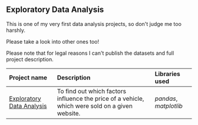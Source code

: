 ## Exploratory Data Analysis



This is one of my very first data analysis projects, so don't judge me too harshly. 

Please take a look into other ones too! 

Please note that for legal reasons I can't publish the datasets and full project description. 

| Project name | Description | Libraries used | 
| :---------------------- | :---------------------- | :---------------------- |
| [Exploratory Data Analysis](https://github.com/vadim-fridman/portfolio-yandex-practicum/edit/master/02_Exploratory_Data_Analysis__Car_Sales) | To find out which factors influence the price of a vehicle, which were sold on a given website.  | *pandas*, *matplotlib*|
